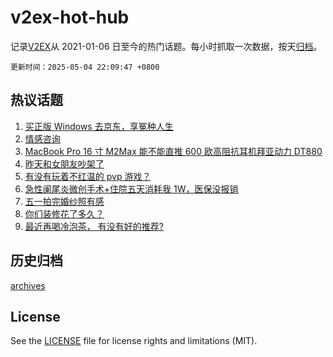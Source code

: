 # v2ex-hot-hub

 记录[V2EX](https://www.v2ex.com/)从 2021-01-06 日至今的热门话题。每小时抓取一次数据，按天[归档](archives)。

`更新时间：2025-05-04 22:09:47 +0800`

## 热议话题

1. [买正版 Windows 去京东，享冤种人生](https://www.v2ex.com/t/1129631)
1. [情感咨询](https://www.v2ex.com/t/1129575)
1. [MacBook Pro 16 寸 M2Max 能不能直推 600 欧高阻抗耳机拜亚动力 DT880](https://www.v2ex.com/t/1129567)
1. [昨天和女朋友吵架了](https://www.v2ex.com/t/1129597)
1. [有没有玩着不红温的 pvp 游戏？](https://www.v2ex.com/t/1129607)
1. [急性阑尾炎微创手术+住院五天消耗我 1W，医保没报销](https://www.v2ex.com/t/1129573)
1. [五一拍完婚纱照有感](https://www.v2ex.com/t/1129587)
1. [你们装修花了多久？](https://www.v2ex.com/t/1129571)
1. [最近再喝冷泡茶， 有没有好的推荐?](https://www.v2ex.com/t/1129589)

## 历史归档

[archives](archives)

## License

See the [LICENSE](LICENSE) file for license rights and limitations (MIT).
